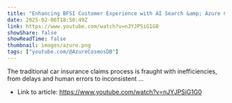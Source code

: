 ```yaml
---
title: "Enhancing BFSI Customer Experience with AI Search &amp; Azure Cosmos DB"
date: 2025-02-06T18:50:49Z
link: https://www.youtube.com/watch?v=nJYJPSiG1G0
showShare: false
showReadTime: false
thumbnail: images/azure.png
tags: ["youtube.com/@AzureCosmosDB"]
---
```

The traditional car insurance claims process is fraught with inefficiencies, from delays and human errors to inconsistent ...

- Link to article: https://www.youtube.com/watch?v=nJYJPSiG1G0